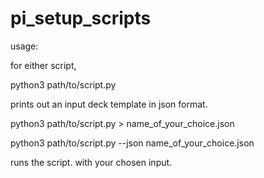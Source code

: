 # pi_setup_scripts
usage: 

for either script,

python3 path/to/script.py 

prints out an input deck template in json format.

python3 path/to/script.py > name_of_your_choice.json

python3 path/to/script.py --json name_of_your_choice.json 

runs the script. with your chosen input.
